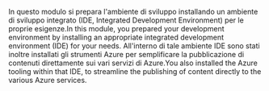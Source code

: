 <span data-ttu-id="911eb-101">In questo modulo si prepara l'ambiente di sviluppo installando un ambiente di sviluppo integrato (IDE, Integrated Development Environment) per le proprie esigenze.</span><span class="sxs-lookup"><span data-stu-id="911eb-101">In this module, you prepared your development environment by installing an appropriate integrated development environment (IDE) for your needs.</span></span> <span data-ttu-id="911eb-102">All'interno di tale ambiente IDE sono stati inoltre installati gli strumenti Azure per semplificare la pubblicazione di contenuti direttamente sui vari servizi di Azure.</span><span class="sxs-lookup"><span data-stu-id="911eb-102">You also installed the Azure tooling within that IDE, to streamline the publishing of content directly to the various Azure services.</span></span>
